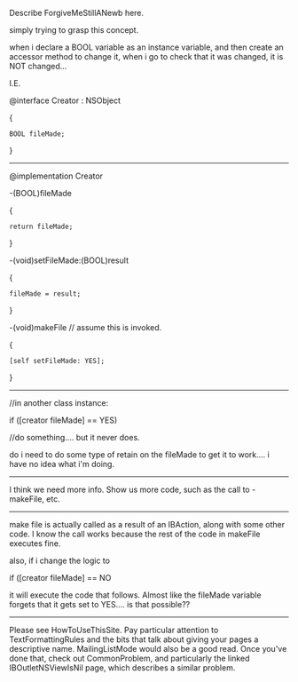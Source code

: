 Describe ForgiveMeStillANewb here.


simply trying to grasp this concept.

when i declare a BOOL variable as an instance variable, and then create an accessor method to change it, when i go to check that it was changed, it is NOT changed...

I.E.

@interface Creator : NSObject

{

    BOOL fileMade;

}


------------


@implementation Creator


-(BOOL)fileMade

{

    return fileMade;

}


-(void)setFileMade:(BOOL)result

{

    fileMade = result;

}


-(void)makeFile // assume this is invoked.

{

    [self setFileMade: YES];

}


---------
//in another class instance:

if ([creator fileMade] == YES)

  //do something.... but it never does.


do i need to do some type of retain on the fileMade to get it to work.... i have no idea what i'm doing.

----

I think we need more info. Show us more code, such as the call to     -makeFile, etc.

----

make file is actually called as a result of an IBAction, along with some other code.  I know the call works because the rest of the code in makeFile executes fine.

also, if i change the logic to

if ([creator fileMade] == NO
  
it will execute the code that follows.  Almost like the fileMade variable forgets that it gets set to YES.... is that possible??  

----

Please see HowToUseThisSite. Pay particular attention to TextFormattingRules and the bits that talk about giving your pages a descriptive name. MailingListMode would also be a good read. Once you've done that, check out CommonProblem, and particularly the linked IBOutletNSViewIsNil page, which describes a similar problem.
